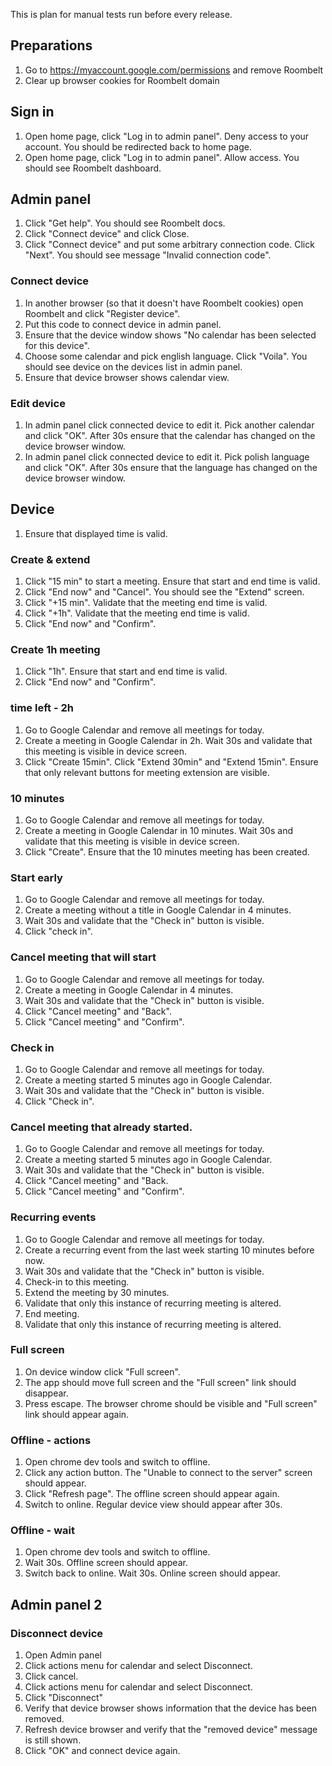 This is plan for manual tests run before every release. 

## Preparations
1. Go to https://myaccount.google.com/permissions and remove Roombelt
2. Clear up browser cookies for Roombelt domain

## Sign in
1. Open home page, click "Log in to admin panel". Deny access to your account. You should be redirected back to home page.
2. Open home page, click "Log in to admin panel". Allow access. You should see Roombelt dashboard.

## Admin panel
1. Click "Get help". You should see Roombelt docs.
2. Click "Connect device" and click Close.
3. Click "Connect device" and put some arbitrary connection code. Click "Next". You should see message "Invalid connection code".

### Connect device
1. In another browser (so that it doesn't have Roombelt cookies) open Roombelt and click "Register device".
1. Put this code to connect device in admin panel.
1. Ensure that the device window shows "No calendar has been selected for this device". 
1. Choose some calendar and pick english language. Click "Voila". You should see device on the devices list in admin panel.
1. Ensure that device browser shows calendar view.

### Edit device
1. In admin panel click connected device to edit it. Pick another calendar and click "OK". After 30s ensure that the calendar has changed on the device browser window.
2. In admin panel click connected device to edit it. Pick polish language and click "OK". After 30s ensure that the language has changed on the device browser window.

## Device

1. Ensure that displayed time is valid.
### Create & extend
1. Click "15 min" to start a meeting. Ensure that start and end time is valid.
2. Click "End now" and "Cancel". You should see the "Extend" screen.
3. Click "+15 min". Validate that the meeting end time is valid.
4. Click "+1h". Validate that the meeting end time is valid.
5. Click "End now" and "Confirm".

### Create 1h meeting
1. Click "1h". Ensure that start and end time is valid.
2. Click "End now" and "Confirm".
    
### time left - 2h
1. Go to Google Calendar and remove all meetings for today.
2. Create a meeting in Google Calendar in 2h. Wait 30s and validate that this meeting is visible in device screen.
3. Click "Create 15min". Click "Extend 30min" and "Extend 15min". Ensure that only relevant buttons for meeting extension are visible.

### 10 minutes
1. Go to Google Calendar and remove all meetings for today.
2. Create a meeting in Google Calendar in 10 minutes. Wait 30s and validate that this meeting is visible in device screen.
3. Click "Create". Ensure that the 10 minutes meeting has been created.

### Start early 
1. Go to Google Calendar and remove all meetings for today.
2. Create a meeting without a title in Google Calendar in 4 minutes. 
3. Wait 30s and validate that the "Check in" button is visible.
4. Click "check in".

### Cancel meeting that will start
1. Go to Google Calendar and remove all meetings for today.
2. Create a meeting in Google Calendar in 4 minutes.
3. Wait 30s and validate that the "Check in" button is visible.
4. Click "Cancel meeting" and "Back".
5. Click "Cancel meeting" and "Confirm".

### Check in
1. Go to Google Calendar and remove all meetings for today.
2. Create a meeting started 5 minutes ago in Google Calendar.
3. Wait 30s and validate that the "Check in" button is visible.
4. Click "Check in".

### Cancel meeting that already started. 
1. Go to Google Calendar and remove all meetings for today.
2. Create a meeting started 5 minutes ago in Google Calendar.
3. Wait 30s and validate that the "Check in" button is visible.
4. Click "Cancel meeting" and "Back.
5. Click "Cancel meeting" and "Confirm".

### Recurring events
1. Go to Google Calendar and remove all meetings for today.
1. Create a recurring event from the last week starting 10 minutes before now.
1. Wait 30s and validate that the "Check in" button is visible.
1. Check-in to this meeting.
1. Extend the meeting by 30 minutes.
1. Validate that only this instance of recurring meeting is altered.
1. End meeting.
1. Validate that only this instance of recurring meeting is altered.

### Full screen
1. On device window click "Full screen". 
2. The app should move full screen and the "Full screen" link should disappear.
3. Press escape. The browser chrome should be visible and "Full screen" link should appear again.

### Offline - actions
1. Open chrome dev tools and switch to offline. 
2. Click any action button. The "Unable to connect to the server" screen should appear.
3. Click "Refresh page". The offline screen should appear again.
4. Switch to online. Regular device view should appear after 30s.

### Offline - wait
1. Open chrome dev tools and switch to offline. 
2. Wait 30s. Offline screen should appear.
3. Switch back to online. Wait 30s. Online screen should appear.

## Admin panel 2
### Disconnect device
1. Open Admin panel
2. Click actions menu for calendar and select Disconnect.
3. Click cancel.
4. Click actions menu for calendar and select Disconnect.
5. Click "Disconnect"
6. Verify that device browser shows information that the device has been removed.
7. Refresh device browser and verify that the "removed device" message is still shown.
8. Click "OK" and connect device again.

